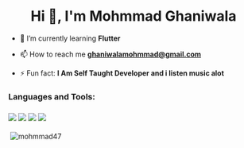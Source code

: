 <h1 align="center">Hi 👋, I'm Mohmmad Ghaniwala</h1>

- 🌱 I’m currently learning **Flutter**

- 📫 How to reach me **ghaniwalamohmmad@gmail.com**

- ⚡ Fun fact: **I Am Self Taught Developer and i listen music alot**

<h3 align="left">Languages and Tools:</h3>
<h3 align="left">   
 <img src="https://img.shields.io/badge/Flutter-%2302569B.svg?style=for-the-badge&logo=Flutter&logoColor=white" />  
 <img src="https://img.shields.io/badge/dart-%230175C2.svg?style=for-the-badge&logo=dart&logoColor=white" /> 
 <img src="https://img.shields.io/badge/Visual%20Studio%20Code-0078d7.svg?style=for-the-badge&logo=visual-studio-code&logoColor=white" /> 
 <img src="https://img.shields.io/badge/firebase-%23039BE5.svg?style=for-the-badge&logo=firebase" />  </h3>

<p>&nbsp;<img align="center" src="https://github-readme-stats.vercel.app/api?username=mohmmad47&show_icons=true&locale=en" alt="mohmmad47" /></p>
